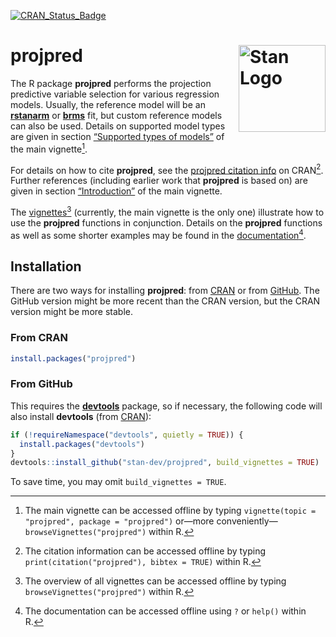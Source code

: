 
<!-- README.md is generated from README.Rmd. Please edit that file -->
<!-- badges: start -->
<!-- [![codecov](https://codecov.io/gh/stan-dev/projpred/branch/master/graph/badge.svg)](https://app.codecov.io/gh/stan-dev/projpred) -->

[![CRAN_Status_Badge](https://www.r-pkg.org/badges/version/projpred?color=blue)](https://CRAN.R-project.org/package=projpred)
<!-- badges: end -->

# projpred [<img src="man/figures/logo.svg" align="right" height="139" alt="Stan Logo"/>](https://mc-stan.org)

The R package **projpred** performs the projection predictive variable
selection for various regression models. Usually, the reference model
will be an [**rstanarm**](https://mc-stan.org/rstanarm/) or
[**brms**](https://paul-buerkner.github.io/brms/) fit, but custom
reference models can also be used. Details on supported model types are
given in section [“Supported types of
models”](https://mc-stan.org/projpred/articles/projpred.html#modtypes)
of the main vignette[^1].

For details on how to cite **projpred**, see the [projpred citation
info](https://CRAN.R-project.org/package=projpred/citation.html) on
CRAN[^2]. Further references (including earlier work that **projpred**
is based on) are given in section
[“Introduction”](https://mc-stan.org/projpred/articles/projpred.html#introduction)
of the main vignette.

The [vignettes](https://mc-stan.org/projpred/articles/)[^3] (currently,
the main vignette is the only one) illustrate how to use the
**projpred** functions in conjunction. Details on the **projpred**
functions as well as some shorter examples may be found in the
[documentation](https://mc-stan.org/projpred/reference/index.html)[^4].

## Installation

There are two ways for installing **projpred**: from
[CRAN](https://CRAN.R-project.org/package=projpred) or from
[GitHub](https://github.com/stan-dev/projpred). The GitHub version might
be more recent than the CRAN version, but the CRAN version might be more
stable.

### From CRAN

``` r
install.packages("projpred")
```

### From GitHub

This requires the [**devtools**](https://devtools.r-lib.org/) package,
so if necessary, the following code will also install **devtools** (from
[CRAN](https://CRAN.R-project.org/package=devtools)):

``` r
if (!requireNamespace("devtools", quietly = TRUE)) {
  install.packages("devtools")
}
devtools::install_github("stan-dev/projpred", build_vignettes = TRUE)
```

To save time, you may omit `build_vignettes = TRUE`.

[^1]: The main vignette can be accessed offline by typing
    `vignette(topic = "projpred", package = "projpred")` or—more
    conveniently—`browseVignettes("projpred")` within R.

[^2]: The citation information can be accessed offline by typing
    `print(citation("projpred"), bibtex = TRUE)` within R.

[^3]: The overview of all vignettes can be accessed offline by typing
    `browseVignettes("projpred")` within R.

[^4]: The documentation can be accessed offline using `?` or `help()`
    within R.
